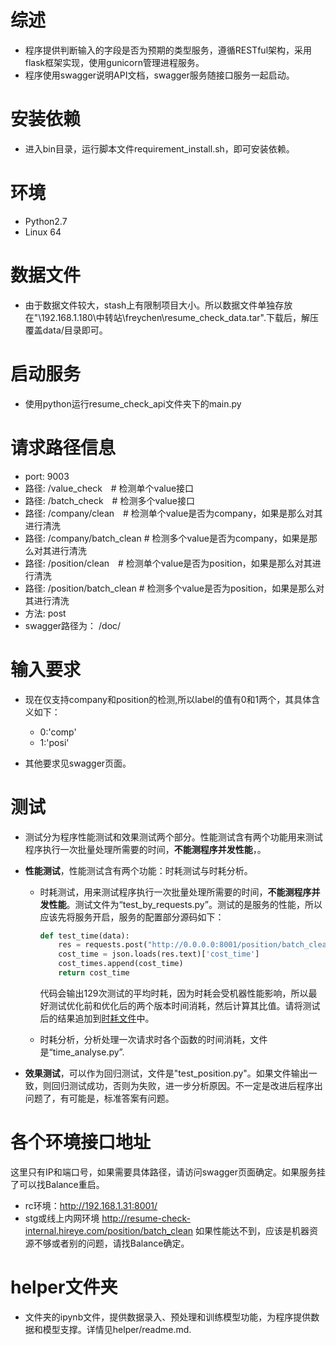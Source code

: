 # 综述
  - 程序提供判断输入的字段是否为预期的类型服务，遵循RESTful架构，采用flask框架实现，使用gunicorn管理进程服务。<br/>
  - 程序使用swagger说明API文档，swagger服务随接口服务一起启动。

# 安装依赖
  - 进入bin目录，运行脚本文件requirement_install.sh，即可安装依赖。

# 环境
  - Python2.7
  - Linux 64

# 数据文件
  - 由于数据文件较大，stash上有限制项目大小。所以数据文件单独存放在"\\192.168.1.180\中转站\freychen\resume_check_data.tar".下载后，解压覆盖data/目录即可。

# 启动服务
  - 使用python运行resume_check_api文件夹下的main.py

# 请求路径信息
  - port: 9003
  - 路径: /value_check　# 检测单个value接口
  - 路径: /batch_check　# 检测多个value接口
  - 路径: /company/clean　# 检测单个value是否为company，如果是那么对其进行清洗
  - 路径: /company/batch_clean # 检测多个value是否为company，如果是那么对其进行清洗
  - 路径: /position/clean　# 检测单个value是否为position，如果是那么对其进行清洗
  - 路径: /position/batch_clean # 检测多个value是否为position，如果是那么对其进行清洗
  - 方法: post
  - swagger路径为： /doc/

# 输入要求
  - 现在仅支持company和position的检测,所以label的值有0和1两个，其具体含义如下：
	- 0:'comp'
	- 1:'posi'

  - 其他要求见swagger页面。

# 测试
  - 测试分为程序性能测试和效果测试两个部分。性能测试含有两个功能用来测试程序执行一次批量处理所需要的时间，**不能测程序并发性能**，。
  - **性能测试**，性能测试含有两个功能：时耗测试与时耗分析。
    + 时耗测试，用来测试程序执行一次批量处理所需要的时间，**不能测程序并发性能**。测试文件为“test_by_requests.py”。测试的是服务的性能，所以应该先将服务开启，服务的配置部分源码如下：
      ```python
      def test_time(data):
          res = requests.post("http://0.0.0.0:8001/position/batch_clean", data=json.dumps(data))
          cost_time = json.loads(res.text)['cost_time']
          cost_times.append(cost_time)
          return cost_time
      ```
      代码会输出129次测试的平均时耗，因为时耗会受机器性能影响，所以最好测试优化前和优化后的两个版本时间消耗，然后计算其比值。请将测试后的结果追加到[时耗文件](http://192.168.1.61:8090/pages/viewpage.action?pageId=21299508)中。

    + 时耗分析，分析处理一次请求时各个函数的时间消耗，文件是“time_analyse.py”.

  - **效果测试**，可以作为回归测试，文件是"test_position.py"。如果文件输出一致，则回归测试成功，否则为失败，进一步分析原因。不一定是改进后程序出问题了，有可能是，标准答案有问题。

# 各个环境接口地址
  这里只有IP和端口号，如果需要具体路径，请访问swagger页面确定。如果服务挂了可以找Balance重启。
  - rc环境：http://192.168.1.31:8001/
  - stg或线上内网环境 http://resume-check-internal.hireye.com/position/batch_clean
  如果性能达不到，应该是机器资源不够或者别的问题，请找Balance确定。


# helper文件夹
  - 文件夹的ipynb文件，提供数据录入、预处理和训练模型功能，为程序提供数据和模型支撑。详情见helper/readme.md.